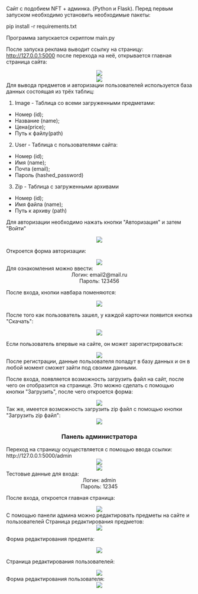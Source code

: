 Сайт с подобием NFT + админка. (Python и Flask).
Перед первым запуском необходимо установить необходимые пакеты:

pip install -r requirements.txt

Программа запускается скриптом main.py

После запуска реклама выводит ссылку на страницу: http://127.0.0.1:5000 после перехода на неё, открывается главная
страница сайта:
<div align="center">
<img src="mdimages/image01.png">
</div>

<div align="center">
<img src="mdimages/image2.png">
</div>
Для вывода предметов и авторизации пользователей используется база данных состоящая из трёх таблиц:

1. Image - Таблица со всеми загруженными предметами:

* Номер (id);
* Название (name);
* Цена(price);
* Путь к файлу(path)

2. User - Таблица с пользователями сайта:
* Номер (id);
* Имя (name);
* Почта (email);
* Пароль (hashed_password)
3. Zip - Таблица с загруженными архивами
* Номер (id);
* Имя файла (name);
* Путь к архиву (path)

Для авторизации необходимо нажать кнопки "Авторизация" и затем "Войти"
<div align="center">
<img src="mdimages/image3.png">
</div>

Откроется форма авторизации:
<div align="center">
<img src="mdimages/image4.png">
</div>
Для ознакомления можно ввести:
<div align="center">
Логин: email2@mail.ru<br>
Пароль: 123456
</div>

После входа, кнопки навбара поменяются:
<div align="center">
<img src="mdimages/image5.png">
</div>

После того как пользователь зашел, у каждой карточки появится кнопка "Скачать":
<div align="center">
<img src="mdimages/image6.png">
</div>

Если пользователь впервые на сайте, он может зарегистрироваться:
<div align="center">
<img src="mdimages/image7.png">
</div>
После регистрации, данные пользователя попадут в базу данных и он в любой момент сможет зайти под своими данными.

После входа, появляется возможность загрузить файл на сайт, после чего он отобразится на странице.
Это можно сделать с помощью кнопки "Загрузить", после чего откроется форма:
<div align="center">
<img src="mdimages/image15.png">
</div>
Так же, имеется возможность загрузить zip файл с помощью кнопки "Загрузить zip файл":
<div align="center">
<img src="mdimages/image16.png">
</div>

<div align="center">
<h3> Панель администратора</h3>
</div>
Переход на страницу осуществляется с помощью ввода ссылки: http://127.0.0.1:5000/admin
<div align="center">
<img src="mdimages/image14.png">
</div>
<div align="center">
<img src="mdimages/image8.png">
</div>
Тестовые данные для входа:
<div align="center">
Логин: admin<br>
Пароль: 12345
</div>

После входа, откроется главная страница:
<div align="center">
<img src="mdimages/image9.png">
</div>
С помощью панели админа можно редактировать предметы на сайте и пользователей
Страница редактирования предметов:
<div align="center">
<img src="mdimages/image10.png">
</div>

Форма редактирования предмета:
<div align="center">
<img src="mdimages/image11.png">
</div>

Страница редактирования пользователей:
<div align="center">
<img src="mdimages/image12.png">
</div>
Форма редактирования пользователя:
<div align="center">
<img src="mdimages/image13.png">
</div>
